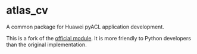 # atlas_cv
A common package for Huawei pyACL application development.

This is a fork of the [official module](https://gitee.com/ascend/samples/tree/master/python/common/atlas_utils). It is more friendly to Python developers than the original implementation.
